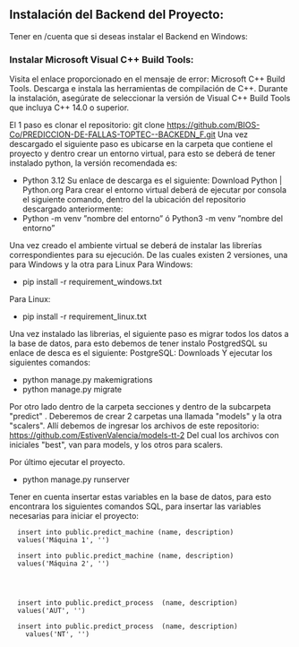 ## Instalación del Backend del Proyecto:

Tener en /cuenta que si deseas instalar el Backend en Windows:  

### Instalar Microsoft Visual C++ Build Tools:
Visita el enlace proporcionado en el mensaje de error: Microsoft C++ Build Tools.
Descarga e instala las herramientas de compilación de C++.
Durante la instalación, asegúrate de seleccionar la versión de Visual C++ Build Tools que incluya C++ 14.0 o superior.

El 1 paso es  clonar el repositorio:
git clone https://github.com/BIOS-Co/PREDICCION-DE-FALLAS-TOPTEC--BACKEDN_F.git
Una vez descargado el siguiente paso es ubicarse en la carpeta que contiene el proyecto y dentro crear un entorno virtual, para esto se deberá de tener instalado python,  la versión recomendada es:
* Python 3.12
Su enlace de descarga es el siguiente: Download Python | Python.org
Para crear el entorno virtual deberá de ejecutar por consola el siguiente comando, dentro del la ubicación del repositorio descargado anteriormente:
* Python -m venv ”nombre del entorno”    ó  Python3 -m venv ”nombre del entorno”

Una vez creado el ambiente virtual se deberá de instalar las librerías correspondientes para su ejecución.  De las cuales existen 2 versiones, una para Windows y la otra para Linux
Para Windows:  
* pip install -r requirement_windows.txt

Para Linux:
* pip install -r requirement_linux.txt

Una vez instalado las librerias, el siguiente paso es migrar todos los datos a la base de datos, para esto debemos de tener instalo PostgredSQL su enlace de desca es el siguiente:
PostgreSQL: Downloads
Y ejecutar los siguientes comandos:
* python manage.py makemigrations
* python manage.py migrate

Por otro lado dentro de la carpeta secciones y dentro de la subcarpeta "predict" .
Deberemos de crear 2 carpetas una llamada "models" y la otra "scalers". Allí debemos de ingresar los archivos de este repositorio:
https://github.com/EstivenValencia/models-tt-2
Del cual los archivos con iniciales "best", van para models, y los otros para scalers.

Por último ejecutar el proyecto.
* python manage.py runserver

Tener en cuenta insertar estas variables en la base de datos, para esto encontrara los siguientes comandos SQL, para insertar las variables necesarias para iniciar el proyecto:

      insert into public.predict_machine (name, description)
      values('Máquina 1', '')
      
      insert into public.predict_machine (name, description)
      values('Máquina 2', '')
      
      
      
      
      insert into public.predict_process  (name, description)
      values('AUT', '')
      
      insert into public.predict_process  (name, description)
        values('NT', '')
